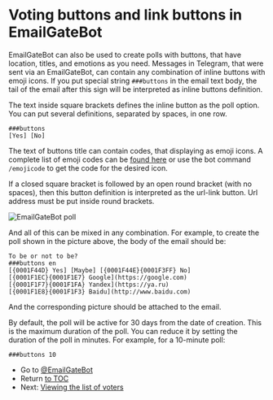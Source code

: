 # Voting buttons and link buttons in EmailGateBot

EmailGateBot can also be used to create polls with buttons, that have location, titles, and emotions as you need.
Messages in Telegram, that were sent via an EmailGateBot, can contain any combination of inline buttons with emoji icons.
If you put special string `###buttons` in the email text body, the tail of the email after this sign will be interpreted as inline buttons definition.

The text inside square brackets defines the inline button as the poll option.
You can put several definitions, separated by spaces, in one row.

```
###buttons
[Yes] [No]
```

The text of buttons title can contain codes, that displaying as emoji icons.
A complete list of emoji codes can be [found here](http://www.unicode.org/emoji/charts/full-emoji-list.html)
or use the bot command `/emojicode` to get the code for the desired icon.

If a closed square bracket is followed by an open round bracket (with no spaces), then this button definition is interpreted as the url-link button.
Url address must be put inside round brackets.

![EmailGateBot poll](img/poll.jpeg)

And all of this can be mixed in any combination.
For example, to create the poll shown in the picture above, the body of the email should be:

```
To be or not to be?
###buttons en
[{0001F44D} Yes] [Maybe] [{0001F44E}{0001F3FF} No]
[{0001F1EC}{0001F1E7} Google](https://google.com)
[{0001F1F7}{0001F1FA} Yandex](https://ya.ru)
[{0001F1E8}{0001F1F3} Baidu](http://www.baidu.com)
```

And the corresponding picture should be attached to the email.

By default, the poll will be active for 30 days from the date of creation.
This is the maximum duration of the poll.
You can reduce it by setting the duration of the poll in minutes.
For example, for a 10-minute poll:

```
###buttons 10
```

- Go to [@EmailGateBot](http://t.me/EmailGateBot?start=utm_KDaxQG000_github-en-buttons)
- Return [to TOC](guide.md)
- Next: [Viewing the list of voters](view_voters.md)
